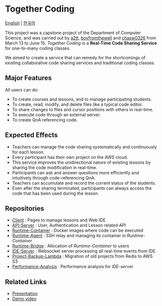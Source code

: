 # Together Coding

[English](#together-coding) | [한국어](README.md)

This project was a capstone project of the Department of Computer Science, and was carried out by [a2tt](https://github.com/a2tt), [boyfromthewell](https://github.com/boyfromthewell) and [chasw0326](https://github.com/chasw0326) from March 13 to June 15. *Together Coding* is a **Real-Time Code Sharing Service** for one-to-many coding classes.

We aimed to create a service that can remedy for the shortcomings of existing collaborative code sharing services and traditional coding classes.

## Major Features

All users can do:

- To create courses and lessons, and to manage participating students.
- To create, read, modify, and delete files like a typical code editor.
- To share changes to files and cursor positions with others in real-time.
- To execute code through an external server.
- To create QnA referencing code.

## Expected Effects

- Teachers can manage the code sharing systematically and continuously for each lesson.
- Every participant has their own project on the AWS cloud.
- This service improves the unidirectional nature of existing lessons by sharing the code modification in real-time.
- Participants can ask and answer questions more efficiently and intuitively through code-referencing QnA.
- Teachers can accumulate and record the current status of the students.
- Even after the sharing terminated, participants can always access the code that has been used during the lesson.

## Repositories

- [Client](https://github.com/Together-Coding/Client) : Pages to manage lessons and Web IDE
- [API-Server](https://github.com/Together-Coding/API-Server) : User, Authentication and Lesson related API
- [Runtime-Container](https://github.com/Together-Coding/Runtime-Container) : Docker images where code can be executed
- [Runtime-Agent](https://github.com/Together-Coding/Runtime-Agent) : SSH relay and managing its container in *Runtime-Container*
- [Runtime-Bridge](https://github.com/Together-Coding/Runtime-Bridge) : Allocation of *Runtime-Container* to users
- [IDE-Server](https://github.com/Together-Coding/IDE-Server) : Websocket server processing all real-time events from IDE.
- [Project-Backup-Lambda](https://github.com/Together-Coding/Project-Backup-Lambda) : Migration of old projects from Redis to AWS S3
- [Performance-Analysis](https://github.com/Together-Coding/Performance-Analysis) : Performance analysis for *IDE-server*

## Related Links

- [Presentation](https://bit.ly/3zN9h7b)
- [Demo video](https://youtu.be/OmvaW_u2occ)
